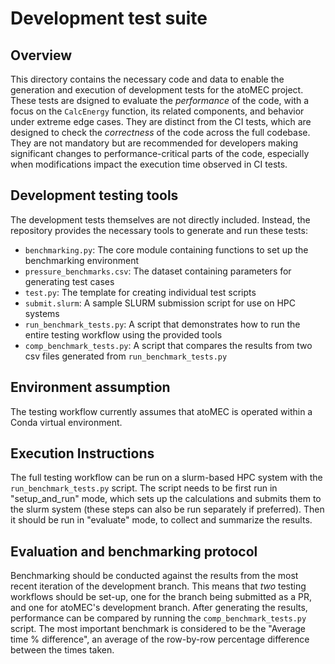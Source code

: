 # Development test suite

## Overview

This directory contains the necessary code and data to enable the generation and execution of development tests for the atoMEC project. These tests are dsigned to evaluate the _performance_ of the code, with a focus on the `CalcEnergy` function, its related components, and behavior under extreme edge cases. They are distinct from the CI tests, which are designed to check the _correctness_ of the code across the full codebase. They are not mandatory but are recommended for developers making significant changes to performance-critical parts of the code, especially when modifications impact the execution time observed in CI tests.

## Development testing tools

The development tests themselves are not directly included. Instead, the repository provides the necessary tools to generate and run these tests:

- `benchmarking.py`: The core module containing functions to set up the benchmarking environment
- `pressure_benchmarks.csv`: The dataset containing parameters for generating test cases
- `test.py`: The template for creating individual test scripts
- `submit.slurm`: A sample SLURM submission script for use on HPC systems
- `run_benchmark_tests.py`: A script that demonstrates how to run the entire testing workflow using the provided tools
- `comp_benchmark_tests.py`: A script that compares the results from two csv files generated from `run_benchmark_tests.py`

## Environment assumption

The testing workflow currently assumes that atoMEC is operated within a Conda virtual environment.

## Execution Instructions

The full testing workflow can be run on a slurm-based HPC system with the `run_benchmark_tests.py` script. The script needs to be first run in "setup_and_run" mode, which sets up the calculations and submits them to the slurm system (these steps can also be run separately if preferred). Then it should be run in "evaluate" mode, to collect and summarize the results.

## Evaluation and benchmarking protocol

Benchmarking should be conducted against the results from the most recent iteration of the development branch. This means that *two* testing workflows should be set-up, one for the branch being submitted as a PR, and one for atoMEC's development branch. After generating the results, performance can be compared by running the `comp_benchmark_tests.py` script. The most important benchmark is considered to be the "Average time % difference", an average of the row-by-row percentage difference between the times taken.

